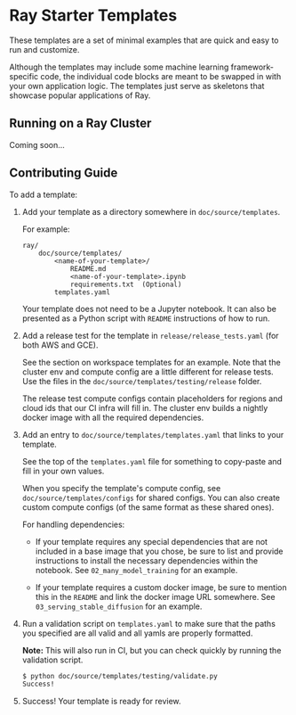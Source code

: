 # Ray Starter Templates

These templates are a set of minimal examples that are quick and easy to run and customize.

Although the templates may include some machine learning framework-specific code,
the individual code blocks are meant to be swapped in with your own application logic.
The templates just serve as skeletons that showcase popular applications of Ray.

## Running on a Ray Cluster

<!-- TODO(justinvyu): Add in OSS cluster support. -->
Coming soon...

## Contributing Guide

To add a template:

1. Add your template as a directory somewhere in `doc/source/templates`.

    For example:

    ```text
    ray/
        doc/source/templates/
            <name-of-your-template>/
                README.md
                <name-of-your-template>.ipynb
                requirements.txt  (Optional)
            templates.yaml
    ```

    Your template does not need to be a Jupyter notebook. It can also be presented as a
    Python script with `README` instructions of how to run.

2. Add a release test for the template in `release/release_tests.yaml` (for both AWS and GCE).

    See the section on workspace templates for an example. Note that the cluster env and
    compute config are a little different for release tests. Use the files in the
    `doc/source/templates/testing/release` folder.

    The release test compute configs contain placeholders for regions and cloud ids that our CI infra will fill in.
    The cluster env builds a nightly docker image with all the required dependencies.

3. Add an entry to `doc/source/templates/templates.yaml` that links to your template.

    See the top of the `templates.yaml` file for something to copy-paste and fill in your own values.

    When you specify the template's compute config, see `doc/source/templates/configs` for shared configs. You can also create custom compute configs (of the same format as these shared ones).

    For handling dependencies:

    - If your template requires any special dependencies that are not included in a
      base image that you chose, be sure to list and provide instructions to install
      the necessary dependencies within the notebook.
      See `02_many_model_training` for an example.

    - If your template requires a custom docker image, be sure to mention this in the
      `README` and link the docker image URL somewhere. See `03_serving_stable_diffusion` for an example.

4. Run a validation script on `templates.yaml` to make sure that the paths you specified are all valid and all yamls are properly formatted.

    **Note:** This will also run in CI, but you can check quickly by running the validation script.

    ```bash
    $ python doc/source/templates/testing/validate.py
    Success!
    ```

5. Success! Your template is ready for review.

<!-- 2. Add another copy of the template that includes test-specific code and a smoke-test version if applicable.

    **Note:** The need for a second test copy is temporary. Only one notebook will be needed
    from 2.5 onward, since the test-specific code will be filtered out.

    **Label all test-specific code with the `remove-cell` Jupyter notebook tag.**

    **Put this test copy in `doc/source/templates/tests/<name-of-your-template>.ipynb`.**

3. List the smoke-test version of the template in `doc/BUILD` under the templates section. This will configure the smoke-test version to run in pre-merge CI.

    Set the `SMOKE_TEST` environment variable, which should be used in your template to
    **to make the template work for a single CI instance.**
    This environment variable can also be used to conditionally set certain smoke test parameters (like limiting dataset size).

    **Make sure that you tag the test with `"gpu"` if required, and any other tags
    needed for special dependencies.**

    ```python
    py_test_run_all_notebooks(
        size = "large",
        include = ["source/templates/tests/batch_inference.ipynb"],
        exclude = [],
        data = ["//doc:workspace_templates"],
        tags = ["exclusive", "team:ml", "ray_air", "gpu"],
        env = {"SMOKE_TEST": "1"},
    )
    ``` -->
